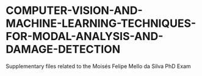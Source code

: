 # COMPUTER-VISION-AND-MACHINE-LEARNING-TECHNIQUES-FOR-MODAL-ANALYSIS-AND-DAMAGE-DETECTION
Supplementary files related to the Moisés Felipe Mello da Silva PhD Exam
